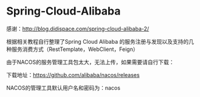 # Spring-Cloud-Alibaba
感谢：http://blog.didispace.com/spring-cloud-alibaba-2/

根据相关教程自行整理了Spring Cloud Alibaba 的服务注册与发现以及支持的几种服务消费方式（RestTemplate，WebClient，Feign）

由于NACOS的服务管理工具包太大，无法上传，如果需要请自行下载：

下载地址：https://github.com/alibaba/nacos/releases

NACOS的管理工具默认用户名和密码为：nacos

